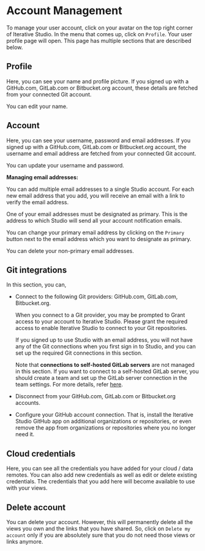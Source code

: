 # Account Management

To manage your user account, click on your avatar on the top right corner of
Iterative Studio. In the menu that comes up, click on `Profile`. Your user
profile page will open. This page has multiple sections that are described
below.

## Profile

Here, you can see your name and profile picture. If you signed up with a
GitHub.com, GitLab.com or Bitbucket.org account, these details are fetched from
your connected Git account.

You can edit your name.

## Account

Here, you can see your username, password and email addresses. If you signed up
with a GitHub.com, GitLab.com or Bitbucket.org account, the username and email
address are fetched from your connected Git account.

You can update your username and password.

**Managing email addresses:**

You can add multiple email addresses to a single Studio account. For each new
email address that you add, you will receive an email with a link to verify the
email address.

One of your email addresses must be designated as primary. This is the address
to which Studio will send all your account notification emails.

You can change your primary email address by clicking on the `Primary` button
next to the email address which you want to designate as primary.

You can delete your non-primary email addresses.

## Git integrations

In this section, you can,

- Connect to the following Git providers: GitHub.com, GitLab.com, Bitbucket.org.

  When you connect to a Git provider, you may be prompted to Grant access to
  your account to Iterative Studio. Please grant the required access to enable
  Iterative Studio to connect to your Git repositories.

  If you signed up to use Studio with an email address, you will not have any of
  the Git connections when you first sign in to Studio, and you can set up the
  required Git connections in this section.

  Note that **connections to self-hosted GitLab servers** are not managed in
  this section. If you want to connect to a self-hosted GitLab server, you
  should create a team and set up the GitLab server connection in the team
  settings. For more details, refer
  [here](/doc/studio/user-guide/connect-custom-gitlab-server).

- Disconnect from your GitHub.com, GitLab.com or Bitbucket.org accounts.
- Configure your GitHub account connection. That is, install the Iterative
  Studio GitHub app on additional organizations or repositories, or even remove
  the app from organizations or repositories where you no longer need it.

## Cloud credentials

Here, you can see all the credentials you have added for your cloud / data
remotes. You can also add new credentials as well as edit or delete existing
credentials. The credentials that you add here will become available to use with
your views.

## Delete account

You can delete your account. However, this will permanently delete all the views
you own and the links that you have shared. So, click on `Delete my account`
only if you are absolutely sure that you do not need those views or links
anymore.
